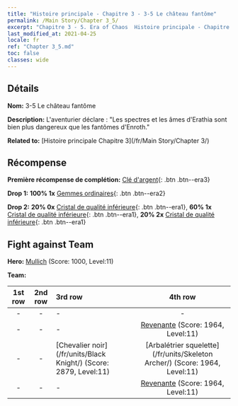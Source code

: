 ```yaml
---
title: "Histoire principale - Chapitre 3 - 3-5 Le château fantôme"
permalink: /Main Story/Chapter 3_5/
excerpt: "Chapitre 3 - 5. Era of Chaos  Histoire principale - Chapitre 3_5. 3-5 Le château fantôme"
last_modified_at: 2021-04-25
locale: fr
ref: "Chapter 3_5.md"
toc: false
classes: wide
---
```


## Détails

 **Nom:** 3-5 Le château fantôme

 **Description:** L'aventurier déclare : \"Les spectres et les âmes d'Erathia sont bien plus dangereux que les fantômes d'Enroth.\"

 **Related to:** [Histoire principale Chapitre 3](/fr/Main Story/Chapter 3/)

## Récompense

 **Première récompense de complétion:** [Clé d'argent](/ItemsFR/con_693/){: .btn .btn--era3}

 **Drop 1:** **100% 1x** [Gemmes ordinaires](/ItemsFR/mat_10/){: .btn .btn--era2}

 **Drop 2:** **20% 0x** [Cristal de qualité inférieure](/ItemsFR/mat_5/){: .btn .btn--era1}, **60% 1x** [Cristal de qualité inférieure](/ItemsFR/mat_5/){: .btn .btn--era1}, **20% 2x** [Cristal de qualité inférieure](/ItemsFR/mat_5/){: .btn .btn--era1}


## Fight against Team
 **Hero:** [Mullich](/fr/heroes/Mullich/) (Score: 1000, Level:11)

 **Team:**


  | 1st row | 2nd row | 3rd row | 4th row |
  |:----:|:----:|:----|:----:|
  | - | - | - | - |
  | - | - | - | [Revenante](/fr/units/Wight/) (Score: 1964, Level:11)  |
  | - | - | [Chevalier noir](/fr/units/Black Knight/) (Score: 2879, Level:11)  | [Arbalétrier squelette](/fr/units/Skeleton Archer/) (Score: 1964, Level:11)  |
  | - | - | - | [Revenante](/fr/units/Wight/) (Score: 1964, Level:11)  |



